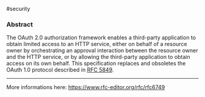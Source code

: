 #security 

### Abstract

The OAuth 2.0 authorization framework enables a third-party application to obtain limited access to an HTTP service, either on behalf of a resource owner by orchestrating an approval interaction between the resource owner and the HTTP service, or by allowing the third-party application to obtain access on its own behalf.  This specification replaces and obsoletes the OAuth 1.0 protocol described in [RFC 5849](https://www.rfc-editor.org/rfc/rfc5849).

---
 More informations here:
https://www.rfc-editor.org/rfc/rfc6749